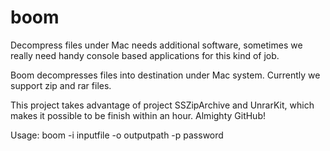 # boom

Decompress files under Mac needs additional software, sometimes we really need handy console based applications for this kind of job. 

Boom decompresses files into destination under Mac system. Currently we support zip and rar files.

This project takes advantage of project SSZipArchive and UnrarKit, which makes it possible to be finish within an hour. Almighty GitHub!

Usage: boom -i inputfile -o outputpath -p password
